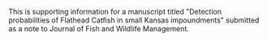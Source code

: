 This is supporting information for a manuscript titled "Detection probabilities of Flathead Catfish in small Kansas impoundments" submitted as a note to Journal of Fish and Wildlife Management.
